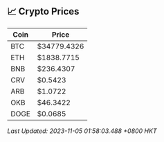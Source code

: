 ## 📈 Crypto Prices

| Coin | Price |
| ---- | ----- |
| BTC | $34779.4326 |
| ETH | $1838.7715 |
| BNB | $236.4307 |
| CRV | $0.5423 |
| ARB | $1.0722 |
| OKB | $46.3422 |
| DOGE | $0.0685 |

_Last Updated: 2023-11-05 01:58:03.488 +0800 HKT_